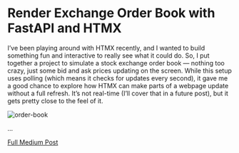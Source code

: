 # Render Exchange Order Book with FastAPI and HTMX

I’ve been playing around with HTMX recently, and I wanted to build something fun and interactive to really see what it could do. So, I put together a project to simulate a stock exchange order book — nothing too crazy, just some bid and ask prices updating on the screen.
While this setup uses polling (which means it checks for updates every second), it gave me a good chance to explore how HTMX can make parts of a webpage update without a full refresh. It’s not real-time (I’ll cover that in a future post), but it gets pretty close to the feel of it.

![order-book](https://github.com/user-attachments/assets/91981aab-193d-4b80-a720-e87a918e4f32)

...

[Full Medium Post](https://medium.com/@denis.volokh/render-exchange-order-book-with-python-and-htmx-b5ba3ebf77da)
